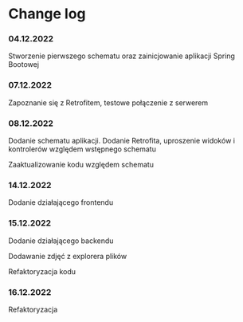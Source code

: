 # Change log

### 04.12.2022

Stworzenie pierwszego schematu oraz zainicjowanie aplikacji Spring Bootowej

### 07.12.2022

Zapoznanie się z Retrofitem, testowe połączenie z serwerem

### 08.12.2022

Dodanie schematu aplikacji. Dodanie Retrofita, uproszenie widoków i kontrolerów względem wstępnego schematu

Zaaktualizowanie kodu względem schematu

### 14.12.2022

Dodanie działającego frontendu

### 15.12.2022

Dodanie działającego backendu

Dodawanie zdjęć z explorera plików

Refaktoryzacja kodu

### 16.12.2022

Refaktoryzacja
